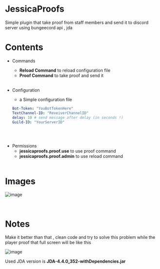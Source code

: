 # JessicaProofs
Simple plugin that take proof from staff members and send it to discord server using bungeecord api , jda


# Contents
 - Commands <br>

   - <b>Reload Command</b> to reload configuration file
    - <b>Proof Command</b> to take proof and send it
<br><br>
 - Configuration <br>

    - a Simple configuration file  <br>

    ```yaml
    Bot-Token: "YouBotTokenHere"
    TextChannel-ID: "ReveiverChannelID"
    delay: 10 # send message after delay (in seconds !)
    Guild-ID: "YourServerID"
    ```
<br><br>
- Permissions <br>
    - <b>jessicaproofs.proof.use</b> to use proof command
    - <b>jessicaproofs.proof.admin</b> to use reload command
  <br>

# Images


![image](https://user-images.githubusercontent.com/130261339/230754937-ae21734f-74f1-4ba7-88ce-efc18e923ee7.png)

<br>


# Notes

Make it better than that , clean code and try to solve this problem while the player proof that full screen will be like this


![image](https://user-images.githubusercontent.com/130261339/230755041-b388c609-5b5b-49d7-91e7-4fd08f82417f.png)

Used JDA version is <b>JDA-4.4.0_352-withDependencies.jar</b>


  

